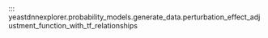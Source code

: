 ::: yeastdnnexplorer.probability_models.generate_data.perturbation_effect_adjustment_function_with_tf_relationships